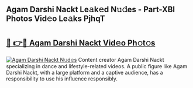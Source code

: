 ## Agam Darshi Nackt Le𝚊k𝚎d N𝚞𝚍es - Part-XBl Photos Vid𝚎o Le𝚊ks PjhqT

# <h2><a href="http://fb9q43c.evod.top/?m=Agam+Darshi+Nackt">🔗 👉🔴 Agam Darshi Nackt Vid𝚎o Ph𝚘t𝚘s</a></h2>

[![Agam Darshi Nackt N𝚞d𝚎s](https://i.imgur.com/8V9OHl7.gif)](http://fb9q43c.evod.top/?m=Agam+Darshi+Nackt)
Content creator Agam Darshi Nackt specializing in dance and lifestyle-related videos. A public figure like Agam Darshi Nackt, with a large platform and a captive audience, has a responsibility to use his influence responsibly. 
